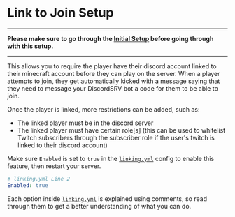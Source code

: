 # Link to Join Setup

***
**Please make sure to go through the [Initial Setup](initial-setup.md) before going through with this setup.**
***

This allows you to require the player have their discord account linked to their minecraft account before they can play on the server. When a player attempts to join, they get automatically kicked with a message saying that they need to message your DiscordSRV bot a code for them to be able to join.

Once the player is linked, more restrictions can be added, such as:

- The linked player must be in the discord server
- The linked player must have certain role[s] (this can be used to whitelist Twitch subscribers through the subscriber role if the user's twitch is linked to their discord account)

Make sure `Enabled` is set to `true` in the [`linking.yml`](../../linking) config to enable this feature, then restart your server.
```yaml
# linking.yml Line 2
Enabled: true
```

Each option inside [`linking.yml`](../../linking) is explained using comments, so read through them to get a better understanding of what you can do.
